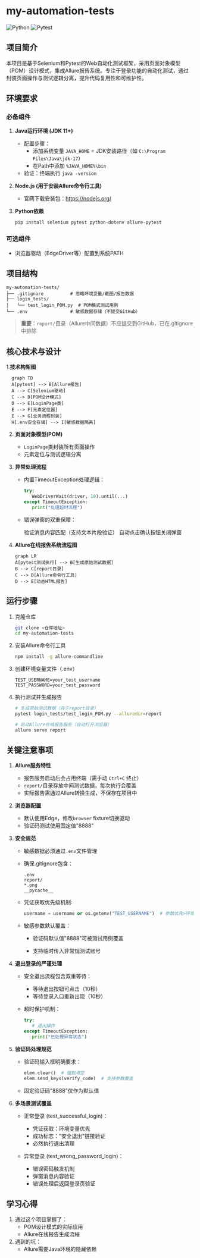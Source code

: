 # my-automation-tests
![Python](https://img.shields.io/badge/Python-3.10-blue)
![Pytest](https://img.shields.io/badge/tested%20with-pytest-green)


## 项目简介
本项目是基于Selenium和Pytest的Web自动化测试框架，采用页面对象模型（POM）设计模式，集成Allure报告系统。专注于登录功能的自动化测试，通过封装页面操作与测试逻辑分离，提升代码复用性和可维护性。

## 环境要求
### 必备组件
1. **Java运行环境 (JDK 11+)**
   - 配置步骤：
     - 添加系统变量 `JAVA_HOME` = JDK安装路径（如 `C:\Program Files\Java\jdk-17`）
     - 在Path中添加 `%JAVA_HOME%\bin`
   - 验证：终端执行 `java -version`

2. **Node.js (用于安装Allure命令行工具)**
   - 官网下载安装包：https://nodejs.org/

3. **Python依赖**
   ```bash
   pip install selenium pytest python-dotenv allure-pytest
   ```

### 可选组件
- 浏览器驱动（EdgeDriver等）配置到系统PATH

## 项目结构
```
my-automation-tests/
├── .gitignore          # 忽略环境变量/截图/报告数据
├── login_tests/
│   └── test_login_POM.py  # POM模式测试用例
└── .env                # 敏感数据存储（不提交GitHub）
```

> **重要**：`report/`目录（Allure中间数据）不应提交到GitHub，已在.gitignore中排除

## 核心技术与设计
 1.**技术构架图**
 ```mermaid
   graph TD
   A[pytest] --> B[Allure报告]
   A --> C[Selenium驱动]
   C --> D[POM设计模式]
   D --> E[LoginPage类]
   E --> F[元素定位器]
   E --> G[业务流程封装]
   H[.env安全存储] --> I[敏感数据隔离]
   ```

2. **页面对象模型(POM)**
      - `LoginPage`类封装所有页面操作
      - 元素定位与测试逻辑分离

3. **异常处理流程**

   - 内置TimeoutException处理逻辑：
      ```python
      try:
         WebDriverWait(driver, 10).until(...)
      except TimeoutException:
         print("处理超时流程")
      ```

   - 错误弹窗的双重保障：

      验证消息内容匹配（支持文本片段验证）
      自动点击确认按钮关闭弹窗

4. **Allure在线报告系统流程图**
   ```mermaid
   graph LR
   A[pytest测试执行] --> B[生成原始测试数据]
   B --> C[report目录]
   C --> D[Allure命令行工具]
   D --> E[动态HTML报告]
   ```

## 运行步骤

1. 克隆仓库
   ```bash
   git clone <仓库地址>
   cd my-automation-tests
   ```

2. 安装Allure命令行工具
   ```bash
   npm install -g allure-commandline
   ```

3. 创建环境变量文件（.env）
   ```env
   TEST_USERNAME=your_test_username
   TEST_PASSWORD=your_test_password
   ```

4. 执行测试并生成报告
   ```bash
   # 生成原始测试数据（存于report目录）
   pytest login_tests/test_login_POM.py --alluredir=report
   
   # 启动Allure在线报告服务（自动打开浏览器）
   allure serve report
   ```

## 关键注意事项
1. **Allure服务特性**
   - 报告服务启动后会占用终端（需手动 `Ctrl+C` 终止）
   - `report/`目录存放中间测试数据，每次执行会覆盖
   - 实际报告需通过Allure转换生成，不保存在项目中

2. **浏览器配置**
   - 默认使用Edge，修改`browser` fixture切换驱动
   - 验证码测试使用固定值"8888"

3. **安全规范**
   - 敏感数据必须通过`.env`文件管理
   - 确保.gitignore包含：
     ```
     .env
     report/
     *.png
     __pycache__
     ```
   - 凭证获取优先级机制:
      ```python
      username = username or os.getenv("TEST_USERNAME")  # 参数优先>环境变量
      ```
   - 敏感参数默认覆盖：

      - 验证码默认值"8888"可被测试用例覆盖

      - 支持临时传入非常规测试账号

4. **退出登录的严谨处理**

   - 安全退出流程包含双重等待：
      - 等待退出按钮可点击（10秒）
      - 等待登录入口重新出现（10秒）
   - 超时保护机制：

      ```python
      try:
         # 退出操作
      except TimeoutException:
         print("已处理异常状态")
      ```
5. **验证码处理规范**

   - 验证码输入框明确要求：
      ```python
      elem.clear()  # 强制清空
      elem.send_keys(verify_code)  # 支持参数覆盖
      ```
   - 固定验证码"8888"仅作为默认值

6. **多场景测试覆盖**
   - 正常登录 (test_successful_login)：
      - 凭证获取：环境变量优先
      - 成功标志："安全退出"链接验证
      - 必然执行退出清理

   - 异常登录 (test_wrong_password_login)：
      - 错误密码触发机制
      - 弹窗消息内容验证
      - 错误处理后返回登录页验证


## 学习心得
1. 通过这个项目掌握了：
   - POM设计模式的实际应用
   - Allure在线报告生成流程
2. 遇到的坑：
   - Allure需要Java环境的隐藏依赖
